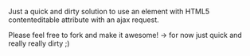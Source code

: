 Just a quick and dirty solution to use an element with HTML5 contenteditable attribute with an ajax request.

Please feel free to fork and make it awesome!
-> for now just quick and really really dirty ;)